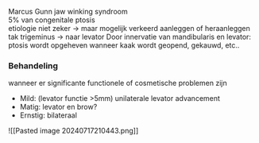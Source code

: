 Marcus Gunn jaw winking syndroom  
5% van congenitale ptosis  
etiologie niet zeker -> maar mogelijk verkeerd aanleggen of heraanleggen
tak trigeminus -> naar levator
Door innervatie van mandibularis en levator: ptosis wordt opgeheven wanneer kaak wordt geopend, gekauwd, etc..
 
### Behandeling
wanneer er significante functionele of cosmetische problemen zijn
- Mild: (levator functie >5mm) unilaterale levator advancement
- Matig: levator en brow?
- Ernstig: bilateraal

![[Pasted image 20240717210443.png]]